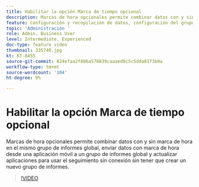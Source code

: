 ```yaml
---
title: Habilitar la opción Marca de tiempo opcional
description: Marcas de hora opcionales permite combinar datos con y sin marca de hora en el mismo grupo de informes global, enviar datos con marca de hora desde una aplicación móvil a un grupo de informes global y actualizar aplicaciones para usar el seguimiento sin conexión sin tener que crear un nuevo grupo de informes.
feature: Configuración y recopilación de datos, configuración del grupo de informes
topic: 'Administración '
role: Admin, Business User
level: Intermediate, Experienced
doc-type: feature video
thumbnail: 335740.jpg
kt: KT-8455
source-git-commit: 824efaa2f806a578839caaaed0c5c5dda8173b9a
workflow-type: tm+mt
source-wordcount: '104'
ht-degree: 0%

---
```



# Habilitar la opción Marca de tiempo opcional

Marcas de hora opcionales permite combinar datos con y sin marca de hora en el mismo grupo de informes global, enviar datos con marca de hora desde una aplicación móvil a un grupo de informes global y actualizar aplicaciones para usar el seguimiento sin conexión sin tener que crear un nuevo grupo de informes.


>[!VIDEO](https://video.tv.adobe.com/v/335740/?quality=12&learn=on)
